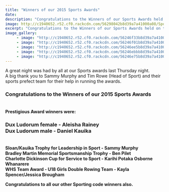 ```yaml
---
title: "Winners of our 2015 Sports Awards"
date: 
description: "Congratulations to the Winners of our Sports Awards held on the evening of Thursday 15 October 2015 at the Wanganui Racecourse.  Read the full story for photos..."
image: http://c1940652.r52.cf0.rackcdn.com/56298042b8d39a7a41000a08/Sport-Prefects-2015.jpg
excerpt: "Congratulations to the Winners of our Sports Awards held on the evening of Thursday 15 October 2015 at the Wanganui Racecourse."
image_gallery:
     - image: "http://c1940652.r52.cf0.rackcdn.com/56246f33b8d39a7a41000060/Dux-Ludorum-Aleisha-Rainey.jpg"
     - image: "http://c1940652.r52.cf0.rackcdn.com/56246f01b8d39a7a4100005e/Dux-Ludorum-Daniel-Kauika.jpg"
     - image: "http://c1940652.r52.cf0.rackcdn.com/56246ee5b8d39a7a4100005c/Leadership-in-Sport-Sammy-Murphy.jpg"
     - image: "http://c1940652.r52.cf0.rackcdn.com/56246ebbb8d39a7a4100005a/Sportsmanship-Ben-Pilet.jpg"
     - image: "http://c1940652.r52.cf0.rackcdn.com/56246e75b8d39a7a41000058/Service-to-Sport-Karihi-Potaka-Osborne-Whanarere.jpg"
---
```


<p>A great night was had by all at our Sports awards last Thursday night. <br />A big thank you to Sammy Murphy and Tim Rowe (Head of Sport) and their sports prefect team for their help in running the awards.&nbsp;</p>
<h3><strong>Congratulations to the Winners of our 2015 Sports Awards<br />&nbsp;</strong></h3>
<p><span><strong><span>Prestigious Award winners were:&nbsp;</span></strong></span></p>
<h3><span><strong>Dux Ludorum female - Aleisha Rainey</strong><br /><strong>Dux Ludorum male - Daniel Kauika<br /></strong><br /></span></h3>
<p><strong>Sloan/Kauika Trophy for Leadership in Sport - Sammy Murphy</strong><br /><strong>Bradley Martin Memorial Sportsmanship Trophy - Ben Pilet</strong><br /><strong>Charlotte Dickinson Cup for Service to Sport - Karihi Potaka Osborne Whanarere</strong><br /><strong>WHS Team Award - U18 Girls Double Rowing Team - Kayla Spencer/Jessica Brougham</strong></p>
<p><strong>Congratulations to all our other Sporting code winners also.</strong></p>
<p><span><br /></span></p>

